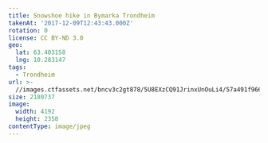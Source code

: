 ```yaml
---
title: Snowshoe hike in Bymarka Trondheim
takenAt: '2017-12-09T12:43:43.000Z'
rotation: 0
license: CC BY-ND 3.0
geo:
  lat: 63.403158
  lng: 10.283147
tags:
  - Trondheim
url: >-
  //images.ctfassets.net/bncv3c2gt878/5U8EXzCQ91JrinxUnOuLi4/57a491f966ca7a4e75e458a5cfa526fe/snowshoe-hike-in-bymarka-trondheim_25089178198_o
size: 2180737
image:
  width: 4192
  height: 2358
contentType: image/jpeg
---
```


